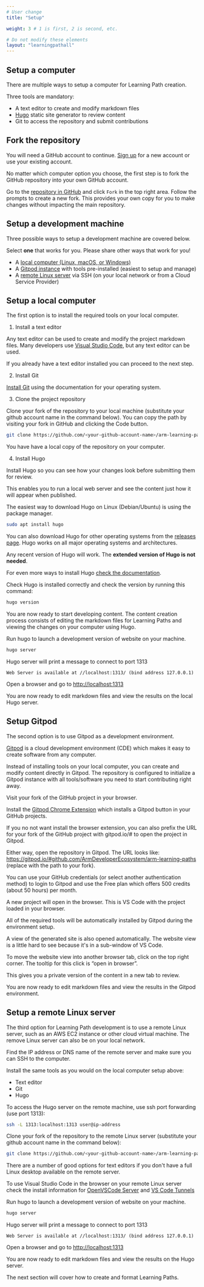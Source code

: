 ```yaml
---
# User change
title: "Setup"

weight: 3 # 1 is first, 2 is second, etc.

# Do not modify these elements
layout: "learningpathall"
---
```


## Setup a computer

There are multiple ways to setup a computer for Learning Path creation. 

Three tools are mandatory:
- A text editor to create and modify markdown files
- [Hugo](https://gohugo.io/) static site generator to review content 
- Git to access the repository and submit contributions

## Fork the repository

You will need a GitHub account to continue. [Sign up](https://github.com/signup) for a new account or use your existing account.

No matter which computer option you choose, the first step is to fork the GitHub repository into your own GitHub account. 

Go to the [repository in GitHub](https://github.com/ArmDeveloperEcosystem/arm-learning-paths) and click `Fork` in the top right area. Follow the prompts to create a new fork. This provides your own copy for you to make changes without impacting the main repository. 

## Setup a development machine 

Three possible ways to setup a development machine are covered below. 

Select **one** that works for you. Please share other ways that work for you!

- A [local computer (Linux, macOS, or Windows)](#setup-a-local-computer)
- A [Gitpod instance](#setup-gitpod) with tools pre-installed (easiest to setup and manage)
- A [remote Linux server](#setup-a-remote-linux-server) via SSH (on your local network or from a Cloud Service Provider)

## Setup a local computer

The first option is to install the required tools on your local computer. 

1. Install a text editor

Any text editor can be used to create and modify the project markdown files. Many developers use [Visual Studio Code](https://code.visualstudio.com/), but any text editor can be used. 

If you already have a text editor installed you can proceed to the next step.

2. Install Git

[Install Git](https://git-scm.com/book/en/v2/Getting-Started-Installing-Git) using the documentation for your operating system. 

3. Clone the project repository

Clone your fork of the repository to your local machine (substitute your github account name in the command below). You can copy the path by visiting your fork in GitHub and clicking the Code button.

```bash
git clone https://github.com/<your-github-account-name>/arm-learning-paths
```

You have have a local copy of the repository on your computer. 

4. Install Hugo

Install Hugo so you can see how your changes look before submitting them for review. 

This enables you to run a local web server and see the content just how it will appear when published. 

The easiest way to download Hugo on Linux (Debian/Ubuntu) is using the package manager.

```bash
sudo apt install hugo
```

You can also download Hugo for other operating systems from the [releases page](https://github.com/gohugoio/hugo/releases). Hugo works on all major operating systems and architectures. 

Any recent version of Hugo will work. The **extended version of Hugo is not needed**. 

For even more ways to install Hugo [check the documentation](https://gohugo.io/getting-started/installing).

Check Hugo is installed correctly and check the version by running this command:

```bash
hugo version
```
You are now ready to start developing content. The content creation process consists of editing the markdown files for Learning Paths and viewing the changes on your computer using Hugo.

Run hugo to launch a development version of website on your machine.

```bash
hugo server
```

Hugo server will print a message to connect to port 1313

```output
Web Server is available at //localhost:1313/ (bind address 127.0.0.1)
```

Open a browser and go to [http://localhost:1313](http://localhost:1313)

You are now ready to edit markdown files and view the results on the local Hugo server. 

## Setup Gitpod

The second option is to use Gitpod as a development environment.

[Gitpod](https://www.gitpod.io/) is a cloud development environment (CDE) which makes it easy to create software from any computer. 

Instead of installing tools on your local computer, you can create and modify content directly in Gitpod. The repository is configured to initialize a Gitpod instance with all tools/software you need to start contributing right away. 

Visit your fork of the GitHub project in your browser. 

Install the [Gitpod Chrome Extension](https://chrome.google.com/webstore/detail/gitpod-always-ready-to-co/dodmmooeoklaejobgleioelladacbeki) which installs a Gitpod button in your GitHub projects. 

If you no not want install the browser extension, you can also prefix the URL for your fork of the GitHub project with gitpod.io/# to open the project in Gitpod.

Either way, open the repository in Gitpod. The URL looks like: https://gitpod.io/#github.com/ArmDeveloperEcosystem/arm-learning-paths (replace with the path to your fork).

You can use your GitHub credentials (or select another authentication method) to login to Gitpod and use the Free plan which offers 500 credits (about 50 hours) per month. 

A new project will open in the browser. This is VS Code with the project loaded in your browser.

All of the required tools will be automatically installed by Gitpod during the environment setup. 

A view of the generated site is also opened automatically. The website view is a little hard to see because it's in a sub-window of VS Code.
 
To move the website view into another browser tab, click on the top right corner. The tooltip for this click is “open in browser”.

This gives you a private version of the content in a new tab to review. 

You are now ready to edit markdown files and view the results in the Gitpod environment.

## Setup a remote Linux server

The third option for Learning Path development is to use a remote Linux server, such as an AWS EC2 instance or other cloud virtual machine. The remove Linux server can also be on your local network.

Find the IP address or DNS name of the remote server and make sure you can SSH to the computer. 

Install the same tools as you would on the local computer setup above: 

- Text editor
- Git
- Hugo 

To access the Hugo server on the remote machine, use ssh port forwarding (use port 1313):

```bash
ssh -L 1313:localhost:1313 user@ip-address
```

Clone your fork of the repository to the remote Linux server (substitute your github account name in the command below):
```bash
git clone https://github.com/<your-github-account-name>/arm-learning-paths
```

There are a number of good options for text editors if you don't have a full Linux desktop available on the remote server.

To use Visual Studio Code in the browser on your remote Linux server check the install information for [OpenVSCode Server](/install-guides/openvscode-server/) and [VS Code Tunnels](/install-guides/vscode-tunnels/)

Run hugo to launch a development version of website on your machine.

```bash
hugo server
```

Hugo server will print a message to connect to port 1313

```output
Web Server is available at //localhost:1313/ (bind address 127.0.0.1)
```

Open a browser and go to [http://localhost:1313](http://localhost:1313)

You are now ready to edit markdown files and view the results on the Hugo server. 

The next section will cover how to create and format Learning Paths. 
